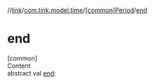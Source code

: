 //[link](../../index.md)/[com.tink.model.time](../index.md)/[[common]Period](index.md)/[end](end.md)



# end  
[common]  
Content  
abstract val [end](end.md): <ERROR CLASS>  



